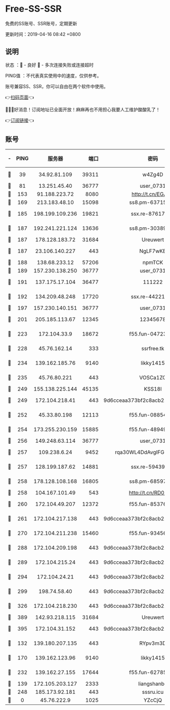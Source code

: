 # Free-SS-SSR

免费的SS账号、SSR账号，定期更新

更新时间：2019-04-16 08:42 +0800

## 说明

状态     ：🙂 - 良好 🙁 - 多次连接失败或连接超时

PING值   ：不代表真实使用中的速度，仅供参考。

账号兼容SS、SSR，你可以自由在两个软件中使用。

👉[扫码页面](https://liesauer.github.io/Free-SS-SSR/)👈

🎉🎉🎉好消息！订阅地址已全面开放！麻麻再也不用担心我要人工维护酸酸乳了！

👉[订阅链接](https://www.liesauer.net/yogurt/subscribe?ACCESS_TOKEN=DAYxR3mMaZAsaqUb)👈

## 账号

|-|PING|服务器|端口|密码|加密方式|区域|
|:----:|:----:|:-----:|-----:|:----:|:----:|:----:|
|🙂|39|34.92.81.109|39311|w4Zg4D|chacha20-ietf|US|
|🙂|81|13.251.45.40|36777|user_0731|chacha20|SG|
|🙂|153|91.188.223.72|8080|http://t.cn/EGJIyrl|rc4-md5|RU|
|🙂|169|213.183.48.10|15098|ss8.pm-63715751|rc4-md5|RU|
|🙂|185|198.199.109.236|19821|ssx.re-87617585|aes-256-cfb|US|
|🙂|187|192.241.221.124|13636|ss8.pm-30389881|aes-256-cfb|US|
|🙂|187|178.128.183.72|31684|Ureuwert|chacha20|US|
|🙂|187|23.106.140.227|443|NgLF7wKB|aes-256-cfb|US|
|🙂|188|138.68.233.12|57206|npmTCK|rc4-md5|US|
|🙂|189|157.230.138.250|36777|user_0731|chacha20|US|
|🙂|191|137.175.17.104|36477|111222|aes-256-cfb|US|
|🙂|192|134.209.48.248|17720|ssx.re-44221085|aes-256-cfb|US|
|🙂|197|157.230.140.151|36777|user_0731|chacha20|US|
|🙂|201|205.185.113.67|12345|12345678|aes-256-cfb|US|
|🙂|223|172.104.33.9|18672|f55.fun-04723964|aes-256-cfb|SG|
|🙂|228|45.76.162.14|333|ssrfree.tk|aes-256-cfb|SG|
|🙂|234|139.162.185.76|9140|likky1415|aes-256-cfb|DE|
|🙂|235|45.76.80.221|443|VOSCa1ZG|aes-256-cfb|DE|
|🙂|249|155.138.225.144|45135|KSS18l|rc4-md5|US|
|🙂|249|172.104.218.41|443|9d6cceaa373bf2c8acb22e60b6a58be6|aes-256-cfb|US|
|🙂|252|45.33.80.198|12113|f55.fun-08854609|aes-256-cfb|US|
|🙂|254|173.255.230.159|15885|f55.fun-48949694|aes-256-cfb|US|
|🙂|256|149.248.63.114|36777|user_0731|chacha20|CA|
|🙂|257|109.238.6.24|9452|rqa30WL4DdAvgIFG6Fs3znzTa|aes-256-cfb|FR|
|🙂|257|128.199.187.62|14881|ssx.re-59439256|aes-256-cfb|SG|
|🙂|258|178.128.108.168|16805|ss8.pm-68597133|aes-256-cfb|SG|
|🙂|258|104.167.101.49|543|http://t.cn/RD0D7sx|rc4-md5|CA|
|🙂|260|172.104.49.207|12372|f55.fun-85376024|aes-256-cfb|SG|
|🙂|261|172.104.217.138|443|9d6cceaa373bf2c8acb22e60b6a58be6|aes-256-cfb|US|
|🙂|270|172.104.211.238|15460|f55.fun-93456939|aes-256-cfb|US|
|🙂|288|172.104.209.198|443|9d6cceaa373bf2c8acb22e60b6a58be6|aes-256-cfb|US|
|🙂|289|172.104.215.24|443|9d6cceaa373bf2c8acb22e60b6a58be6|aes-256-cfb|US|
|🙂|294|172.104.24.21|443|9d6cceaa373bf2c8acb22e60b6a58be6|aes-256-cfb|US|
|🙂|299|198.74.58.40|443|9d6cceaa373bf2c8acb22e60b6a58be6|aes-256-cfb|US|
|🙂|326|172.104.218.230|443|9d6cceaa373bf2c8acb22e60b6a58be6|aes-256-cfb|US|
|🙂|389|142.93.218.115|31684|Ureuwert|chacha20|IN|
|🙂|395|172.104.31.152|443|9d6cceaa373bf2c8acb22e60b6a58be6|aes-256-cfb|US|
|🙂|132|139.180.207.135|443|RYpv3m3D|aes-256-cfb|JP|
|🙂|170|139.162.123.96|9140|likky1415|aes-256-cfb|JP|
|🙂|232|139.162.27.155|17644|f55.fun-62785557|aes-256-cfb|SG|
|🙁|139|172.105.203.127|2333|liangshanbo|chacha20|JP|
|🙁|248|185.173.92.181|443|sssru.icu|rc4-md5|RU|
|🙁|0|45.76.222.9|1025|YZcCjQ|rc4-md5|JP|
